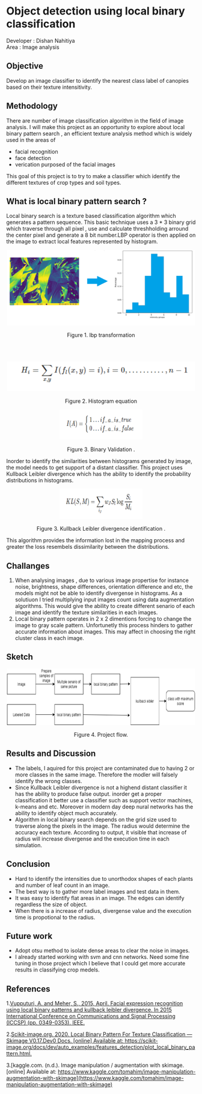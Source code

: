 # Object detection using local binary classification 

Developer : Dishan Nahitiya</br>
Area      : Image analysis


## Objective

Develop an image classifier to identify the nearest class label of canopies based on their texture intensitivity. 

##  Methodology

 There are number of image classification algorithm in the field of image analysis. I will make this project as an opportunity to explore about local binary pattern search , an efficient texture analysis method which is widely used in the areas of
 - facial recognition 
 - face detection
 - verication purposed of the facial images
 
 This goal of this project is to try to make a classifier which identify the different textures of crop types and soil types.  

## What is local binary pattern search ?

Local binary search is a texture based classification algorithm which generates a pattern sequence. This basic technique uses a 3 * 3 binary grid which traverse through all pixel , use and calculate
threshholding arround the center pixel and generate a 8 bit number.LBP operator is then applied on the image to extract local features represented by histogram.


<p align="center">
  <img src="images/readme/histpogram_transoformation.PNG"  alt="" height="200" width="500"/>
  <p align="center">Figure 1. lbp transformation</p>
</p>

</br>
</br>

<p align="center">
  <img src="images/readme/histogramEquation.PNG" alt="" width="500"/>
  <p align="center">Figure 2. Histogram equation</p>
</p>

<p align="center">
 <img src="images/readme/validation.PNG" alt="" height="80" width="220" />
  <p align="center">Figure 3. Binary Validation .</p>
</p>

Inorder to identify the similarities between histograms generated by image, the 
model needs to get support of a distant classifier. This project uses  Kullback Leibler divergence 
which has the ability to identify the probability distributions in histograms.
<br>
<p align="center">
 <img src="images/readme/KullBack.PNG" alt="" height="80" width="220" />
  <p align="center">Figure 3. Kullback Leibler divergence identification .</p>
</p>


 This algorithm provides the information lost in the mapping process  and  greater the loss resembels dissimilarity between the distributions.


## Challanges
 1. When analysing images , due to various image propertise for instance noise, brightness, shape differences, orientation difference and etc, the models might not be able to identify divergense in histograms. As a solutiuon I tried multiplying input images count using data augmentation algorithms. 
 This would give the ability to create different senario of each image and identify the texture similarities in each images.
 2. Local binary pattern operates in 2 x 2 dimentions forcing to change the image to gray scale pattern. Unfortunetly this process
  hinders to gather accurate information about images. This may affect in choosing the right cluster class in each image.  

## Sketch 
<p align="center">
  <img src="images/readme/lbp_process.png" class="center" alt="" height="150" width="500"/>
   <p align="center">Figure 4. Project flow.</p>
</p>


  
## Results and Discussion 

 - The labels, I aquired for this project are contaminated due to having 2 or more classes in the same image. Therefore the modler will falsely identify the wrong classes. 
 - Since  Kullback Leibler divergence is not a highend distant classifier it has the ability to produce false output.
   inorder get a proper classification it better use a classifier such as support vector machines, k-means and etc. 
   Moreover in modern day deep nural networks has the ability to identify object much accurately.
  - Algorithm in local binary search depends on the grid size used to traverse along the pixels in the image. The radius would determine the accuracy
  each texture. According to output, it visible that increase of radius will increase divergense and the execution time in each simulation. 
 
## Conclusion 

 - Hard to identify the intensities due to unorthodox shapes of each plants and number of leaf count in an image. 
 - The best way is to gather more label images and test data in them.  
 - It was easy to identify flat areas in an image. The edges can identify regardless the size of object.
 - When there is a increase of radius, divergense value and the execution time is propotional to the radius.  
 
## Future work
 - Adopt otsu method to isolate dense areas to clear the noise in images.  
 - I already started working with svm and cnn networks. Need some fine tuning in those project which I believe that I could get more accurate results in classifying crop medels. 
## References

1.[Vupputuri, A. and Meher, S., 2015, April. Facial expression recognition using local binary patterns and kullback leibler divergence. In 2015 International Conference on Communications and Signal Processing (ICCSP) (pp. 0349-0353). IEEE.](https://ieeexplore.ieee.org/document/7322904)

2.[Scikit-image.org. 2020. Local Binary Pattern For Texture Classification — Skimage V0.17.Dev0 Docs. [online] Available at: <https://scikit-image.org/docs/dev/auto_examples/features_detection/plot_local_binary_pattern.html>.](https://scikit-image.org/docs/dev/auto_examples/features_detection/plot_local_binary_pattern.html)

3.[kaggle.com. (n.d.). Image manipulation / augmentation with skimage. [online] Available at: https://www.kaggle.com/tomahim/image-manipulation-augmentation-with-skimage](https://www.kaggle.com/tomahim/image-manipulation-augmentation-with-skimage)